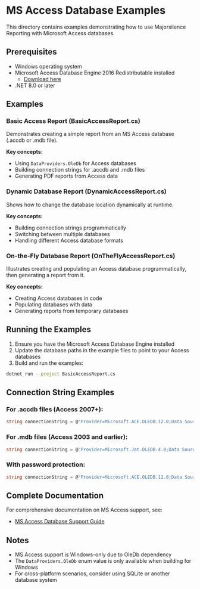 # MS Access Database Examples

This directory contains examples demonstrating how to use Majorsilence Reporting with Microsoft Access databases.

## Prerequisites

- Windows operating system
- Microsoft Access Database Engine 2016 Redistributable installed
  - [Download here](https://www.microsoft.com/en-us/download/details.aspx?id=54920)
- .NET 8.0 or later

## Examples

### Basic Access Report (BasicAccessReport.cs)

Demonstrates creating a simple report from an MS Access database (.accdb or .mdb file).

**Key concepts:**
- Using `DataProviders.OleDb` for Access databases
- Building connection strings for .accdb and .mdb files
- Generating PDF reports from Access data

### Dynamic Database Report (DynamicAccessReport.cs)

Shows how to change the database location dynamically at runtime.

**Key concepts:**
- Building connection strings programmatically
- Switching between multiple databases
- Handling different Access database formats

### On-the-Fly Database Report (OnTheFlyAccessReport.cs)

Illustrates creating and populating an Access database programmatically, then generating a report from it.

**Key concepts:**
- Creating Access databases in code
- Populating databases with data
- Generating reports from temporary databases

## Running the Examples

1. Ensure you have the Microsoft Access Database Engine installed
2. Update the database paths in the example files to point to your Access databases
3. Build and run the examples:

```bash
dotnet run --project BasicAccessReport.cs
```

## Connection String Examples

### For .accdb files (Access 2007+):
```csharp
string connectionString = @"Provider=Microsoft.ACE.OLEDB.12.0;Data Source=C:\path\to\database.accdb;";
```

### For .mdb files (Access 2003 and earlier):
```csharp
string connectionString = @"Provider=Microsoft.Jet.OLEDB.4.0;Data Source=C:\path\to\database.mdb;";
```

### With password protection:
```csharp
string connectionString = @"Provider=Microsoft.ACE.OLEDB.12.0;Data Source=C:\path\to\database.accdb;Jet OLEDB:Database Password=YourPassword;";
```

## Complete Documentation

For comprehensive documentation on MS Access support, see:
- [MS Access Database Support Guide](../../docs/MS-Access-Database-Support.md)

## Notes

- MS Access support is Windows-only due to OleDb dependency
- The `DataProviders.OleDb` enum value is only available when building for Windows
- For cross-platform scenarios, consider using SQLite or another database system
